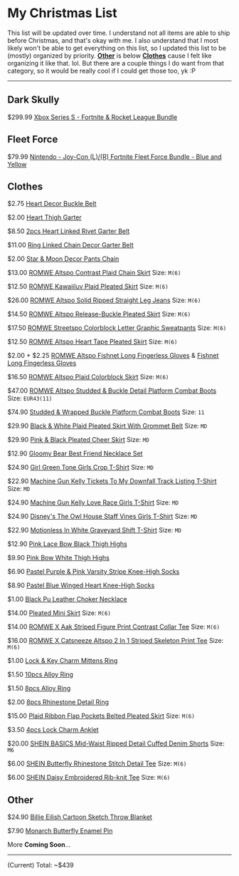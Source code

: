 # My Christmas List
This list will be updated over time. I understand not all items are able to ship before Christmas, and that's okay with me. I also understand that I most likely won't be able to get everything on this list, so I updated this list to be (mostly) organized by priority. [__Other__](https://github.com/PND3v/Xmas/blob/main/README.md#other) is below [__Clothes__](https://github.com/PND3v/Xmas/blob/main/README.md#clothes) cause I felt like organizing it like that. lol. But there are a couple things I do want from that category, so it would be really cool if I could get those too, yk :P

-----
## Dark Skully
$299.99 [Xbox Series S - Fortnite & Rocket League Bundle](https://www.amazon.com/Xbox-S-Fortnite-Rocket-League-Bundle/dp/B09H73LTM6/ref=sr_1_2?crid=XN2WTXMMG8PM&keywords=dark+skully+xbox&qid=1639537747&sprefix=dark+skully+%2Caps%2C302&sr=8-2)

## Fleet Force
$79.99 [Nintendo - Joy-Con (L)/(R) Fortnite Fleet Force Bundle - Blue and Yellow](https://www.bestbuy.com/site/nintendo-joy-con-l-r-fortnite-fleet-force-bundle-blue-and-yellow/6458440.p?skuId=6458440&ref=212&loc=1&gclid=Cj0KCQiAnuGNBhCPARIsACbnLzq5gkOVv2txvZ8INJW4G9QBl2V11A_cydzUPs4ypTL3hy28wRBdGoYaAvzzEALw_wcB&gclsrc=aw.ds)

## Clothes
$2.75 [Heart Decor Buckle Belt](https://us.romwe.com/Heart-Decor-Buckle-Belt-p-1671438-cat-698.html)

$2.00 [Heart Thigh Garter](https://us.romwe.com/Heart-Thigh-Garter-p-1037684-cat-742.html)

$8.50 [2pcs Heart Linked Rivet Garter Belt](https://us.romwe.com/2pcs-Heart-Linked-Rivet-Garter-Belt-p-1017981-cat-698.html)

$11.00 [Ring Linked Chain Decor Garter Belt](https://us.romwe.com/Ring-Linked-Chain-Decor-Garter-Belt-p-1372649-cat-698.html)

$2.00 [Star & Moon Decor Pants Chain](https://us.romwe.com/Star-Moon-Decor-Pants-Chain-p-2148772-cat-698.html)

$13.00 [ROMWE Altspo Contrast Plaid Chain Skirt](https://us.romwe.com/Contrast-Plaid-Chain-Skirt-p-1842901-cat-682.html) Size: `M(6)`

$12.50 [ROMWE Kawaiiluv Plaid Pleated Skirt](https://us.romwe.com/Plaid-Pleated-Skirt-p-2102387-cat-682.html) Size: `M(6)`

$26.00 [ROMWE Altspo Solid Ripped Straight Leg Jeans](https://us.romwe.com/Solid-Ripped-Straight-Leg-Jeans-p-1844046-cat-813.html) Size: `M(6)`

$14.50 [ROMWE Altspo Release-Buckle Pleated Skirt](https://us.romwe.com/Release-Buckle-Pleated-Skirt-p-937354-cat-682.html) Size: `M(6)`

$17.50 [ROMWE Streetspo Colorblock Letter Graphic Sweatpants](https://us.romwe.com/Colorblock-Letter-Graphic-Sweatpants-p-1666922-cat-1806.html) Size: `M(6)`

$12.50 [ROMWE Altspo Heart Tape Pleated Skirt](https://us.romwe.com/Heart-Tape-Pleated-Skirt-p-1844111-cat-682.html) Size: `M(6)`

$2.00 + $2.25 [ROMWE Altspo Fishnet Long Fingerless Gloves](https://us.romwe.com/Fishnet-Long-Fingerless-Gloves-p-1224895-cat-2612.html) & [Fishnet Long Fingerless Gloves](https://us.romwe.com/Fishnet-Long-Fingerless-Gloves-p-1993697-cat-2612.html)

$16.50 [ROMWE Altspo Plaid Colorblock Skirt](https://us.romwe.com/Plaid-Colorblock-Skirt-p-1842956-cat-682.html) Size: `M(6)`

$47.00 [ROMWE Altspo Studded & Buckle Detail Platform Combat Boots](https://us.romwe.com/Studded-Buckle-Detail-Platform-Combat-Boots-p-1719989-cat-699.html) Size: `EUR43(11)`

$74.90 [Studded & Wrapped Buckle Platform Combat Boots](https://www.hottopic.com/product/studded-wrapped-buckle-platform-combat-boots/15824529.html) Size: `11`

$29.90 [Black & White Plaid Pleated Skirt With Grommet Belt](https://www.hottopic.com/product/black-white-plaid-pleated-skirt-with-grommet-belt/12834626.html) Size: `MD`

$29.90 [Pink & Black Pleated Cheer Skirt](https://www.hottopic.com/product/pink-black-pleated-cheer-skirt/14704359.html?cgid=girls-bottoms-skirts) Size: `MD`

$12.90 [Gloomy Bear Best Friend Necklace Set](https://www.hottopic.com/product/gloomy-bear-best-friend-necklace-set/15140400.html)

$24.90 [Girl Green Tone Girls Crop T-Shirt](https://www.hottopic.com/product/girl-green-tone-girls-crop-t-shirt/17011659.html) Size: `MD`

$22.90 [Machine Gun Kelly Tickets To My Downfall Track Listing T-Shirt](https://www.hottopic.com/product/machine-gun-kelly-tickets-to-my-downfall-track-listing-t-shirt/14673902.html) Size: `MD`

$24.90 [Machine Gun Kelly Love Race Girls T-Shirt](https://www.hottopic.com/product/machine-gun-kelly-love-race-girls-t-shirt/17099271.html) Size: `MD`

$24.90 [Disney's The Owl House Staff Vines Girls T-Shirt](https://www.hottopic.com/product/disneys-the-owl-house-staff-vines-girls-t-shirt/16917173.html) Size: `MD`

$22.90 [Motionless In White Graveyard Shift T-Shirt](https://www.hottopic.com/product/motionless-in-white-graveyard-shift-t-shirt/16510154.html) Size: `MD`

$12.90 [Pink Lace Bow Black Thigh Highs](https://www.hottopic.com/product/pink-lace-bow-black-thigh-highs/14661104.html)

$9.90 [Pink Bow White Thigh Highs](https://www.hottopic.com/product/pink-bow-white-thigh-highs/14661106.html)

$6.90 [Pastel Purple & Pink Varsity Stripe Knee-High Socks](https://www.hottopic.com/product/pastel-purple-pink-varsity-stripe-knee-high-socks/14794799.html)

$8.90 [Pastel Blue Winged Heart Knee-High Socks](https://www.hottopic.com/product/pastel-blue-winged-heart-knee-high-socks/15889810.html)

$1.00 [Black Pu Leather Choker Necklace](https://us.shein.com/Black-Pu-Leather-Choker-Necklace-p-305275-cat-1755.html)

$14.00 [Pleated Mini Skirt](https://us.shein.com/Pleated-Mini-Skirt-p-1890513-cat-1732.html) Size: `M(6)`

$14.00 [ROMWE X Aak Striped Figure Print Contrast Collar Tee](https://us.shein.com/ROMWE-X-Aak-Striped-Figure-Print-Contrast-Collar-Tee-p-8534862-cat-1738.html) Size: `M(6)`

$16.00 [ROMWE X Catsneeze Altspo 2 In 1 Striped Skeleton Print Tee](https://us.shein.com/ROMWE-X-Catsneeze-Altspo-2-In-1-Striped-Skeleton-Print-Tee-p-8534482-cat-1738.html) Size: `M(6)`

$1.00 [Lock & Key Charm Mittens Ring](https://us.shein.com/Lock-Key-Charm-Mittens-Ring-p-2931365-cat-1759.html)

$1.50 [10pcs Alloy Ring](https://us.shein.com/10pcs-Alloy-Ring-p-2917148-cat-1759.html)

$1.50 [8pcs Alloy Ring](https://us.shein.com/8pcs-Alloy-Ring-p-2887272-cat-1759.html)

$2.00 [8pcs Rhinestone Detail Ring](https://us.shein.com/8pcs-Rhinestone-Detail-Ring-p-2728597-cat-1759.html)

$15.00 [Plaid Ribbon Flap Pockets Belted Pleated Skirt](https://us.shein.com/Plaid-Ribbon-Flap-Pockets-Belted-Pleated-Skirt-p-2272017-cat-1732.html) Size: `M(6)`

$3.50 [4pcs Lock Charm Anklet](https://us.shein.com/4pcs-Lock-Charm-Anklet-p-1196452-cat-1908.html)

$20.00 [SHEIN BASICS Mid-Waist Ripped Detail Cuffed Denim Shorts](https://us.shein.com/SHEIN-BASICS-Mid-Waist-Ripped-Detail-Cuffed-Denim-Shorts-p-2051728-cat-1935.html) Size: `M6`

$6.00 [SHEIN Butterfly Rhinestone Stitch Detail Tee](https://us.shein.com/SHEIN-Butterfly-Rhinestone-Stitch-Detail-Tee-p-2396649-cat-1738.html) Size: `M(6)`

$6.00 [SHEIN Daisy Embroidered Rib-knit Tee](https://us.shein.com/SHEIN-Daisy-Embroidered-Rib-knit-Tee-p-1941079-cat-1738.html) Size: `M(6)`

## Other
$24.90 [Billie Eilish Cartoon Sketch Throw Blanket](https://www.hottopic.com/product/billie-eilish-cartoon-sketch-throw-blanket/15842693.html)

$7.90 [Monarch Butterfly Enamel Pin](https://www.hottopic.com/product/monarch-butterfly-enamel-pin/16095777.html)

More __Coming Soon__...

-----
(Current) Total: ~$439
